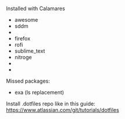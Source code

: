 Installed with Calamares
 - awesome
 - sddm
 - 
 - firefox
 - rofi
 - sublime_text
 - nitroge
 - 
 - 


Missed packages:
 - exa (ls replacement)



Install .dotfiles repo like in this guide: https://www.atlassian.com/git/tutorials/dotfiles



